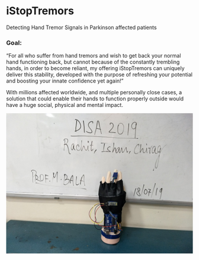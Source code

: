# iStopTremors
Detecting Hand Tremor Signals in Parkinson affected patients

### Goal:
“For all who suffer from hand tremors and wish to get back your normal hand functioning back, but cannot because of the constantly trembling hands, in order to become reliant, my offering iStopTremors can uniquely deliver this stability, developed with the purpose of refreshing your potential and boosting your innate confidence yet again!”

With millions affected worldwide, and multiple personally close cases, a solution that could enable their hands to function properly outside would have a huge social, physical and mental impact.

![alt text](https://github.com/rachit-0032/iStopTremors/blob/94e6e7d7b03d9690728095c11d41e83f1fea372f/DISA%202019%20-%20Hand%20Glove%20Prototype.png?raw=true)
